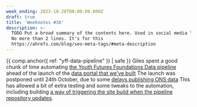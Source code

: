 ```yaml
---
week_ending: 2023-10-20T00:00:00.000Z
draft: true
title: 'Weeknotes #36'
description: >-
  TODO Put a broad summary of the contents here. Used in social media links etc.
  No more than 2 lines. It's for this
  https://ahrefs.com/blog/seo-meta-tags/#meta-description
---
```



{{ comp.anchor({ ref: "yff-data-pipeline" }) | safe }}
Giles spent a good chunk of time automating
[the Youth Futures Foundations Data pipeline](https://github.com/open-innovations/yff-data-pipelines)
ahead of the launch of the
[data portal that we've built](https://data.youthfuturesfoundation.org)
The launch was postponed until 24th October, due to some
[delays publishing ONS data](https://www.nomisweb.co.uk/articles/1358.aspx)
This has allowed a bit of extra testing and some tweaks to the automation, including building
[a way of triggering the site build when the pipeline repository updates](https://dringtech.com/blog/2023/cross-repo-github-triggers/).
